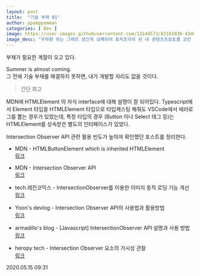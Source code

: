 ```yaml
---
layout: post
title:  "기술 부채 01"
author: ppamppamman
categories: [ Dev ]
image: https://user-images.githubusercontent.com/13144573/82101030-43d8ad80-9746-11ea-9d59-89de34f9018c.jpg
image_desc: "우하향 하는 그래프 생긴게 상폐되어 휴지조각이 된 내 콘텐츠프로토콜 코인 같네" 
---
```


부채가 필요한 계절이 오고 있다.  

Summer is almost coming.  
그 전에 기술 부채를 해결하지 못하면, 내가 개발할 자리도 없을 것이다.  

> 간단 회고  

MDN에 HTMLElement 의 자식 interface에 대해 설명이 잘 되어있다. 
Typescript에서 Element 타입을 HTMLElement 타입으로 타입캐스팅 해줘도 VSCode에서 에러로그를 뽑는 경우가 있었는데, 
특정 타입의 경우 (Button 이나 Select 태그 등)는 HTMLElement를 상속받은 별도의 인터페이스가 있었다.

Intersection Observer API 관련 활용 빈도가 높아져 확인했던 포스트를 정리한다.

* MDN - HTMLButtonElement which is inherited HTMLElement  
[링크](https://developer.mozilla.org/en-US/docs/Web/API/HTMLButtonElement)

* MDN - Intersection Observer API  
[링크](https://developer.mozilla.org/en-US/docs/Web/API/Intersection_Observer_API)

* tech.레진코믹스 - IntersectionObserver를 이용한 이미지 동적 로딩 기능 개선  
[링크](https://tech.lezhin.com/2017/07/13/intersectionobserver-overview)

* Yoon's devlog - Intersection Observer API의 사용법과 활용방법  
[링크](http://blog.hyeyoonjung.com/2019/01/09/intersectionobserver-tutorial/)

* armadillo's blog - [Javascript] IntersectionObserver API 설명과 사용 방법  
[링크](https://armadillo-dev.github.io/javascript/what-is-intersection-observer/)

* heropy tech - Intersection Observer 요소의 가시성 관찰  
[링크](https://heropy.blog/2019/10/27/intersection-observer/)

2020.05.15 09:31